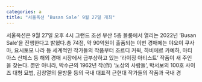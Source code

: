 ```yaml
---
categories: a
title: "서울옥션 ‘Busan Sale’ 9월 27일 개최"
---
```

서울옥션은 9월 27일 오후 4시 그랜드 조선 부산 5층 볼룸에서 열리는 2022년 ‘Busan Sale’을 진행한다고 밝혔다.총 74점, 약 90억원이 출품되는 이번 경매에는 야요이 쿠사마, 요시토모 나라 등 세계적인 작가들의 작품부터 조르디 커윅, 하비에르 카예하, 마티아스 산체스 등 해외 경매 시장에서 급부상하고 있는 ‘라이징 아티스트’ 작품이 새 주인을 찾는다. 뿐만 아니라, 박수근의 1962년 작(作) ‘노상의 사람들’, 박서보의 100호 사이즈 대형 묘법, 김창열의 물방울 등의 국내 대표적 근현대 작가들의 작품과 국내 경